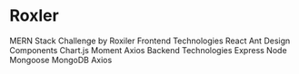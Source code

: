 # Roxler
MERN Stack Challenge by Roxiler   Frontend Technologies  React Ant Design Components Chart.js Moment Axios Backend Technologies  Express Node Mongoose MongoDB Axios
